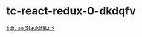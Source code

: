 # tc-react-redux-0-dkdqfv

[Edit on StackBlitz ⚡️](https://stackblitz.com/edit/tc-react-redux-0-dkdqfv)